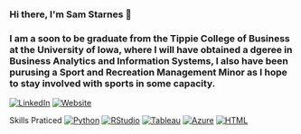 ### Hi there, I'm Sam Starnes 👋

### I am a soon to be graduate from the Tippie College of Business at the University of Iowa, where I will have obtained a dgeree in Business Analytics and Information Systems, I also have been purusing a Sport and Recreation Management Minor as I hope to stay involved with sports in some capacity.
[![LinkedIn](https://img.shields.io/badge/LinkedIn-Connect-blue?logo=linkedin)](https://www.linkedin.com/in/samual-starnes) [![Website](https://img.shields.io/badge/Website-Visit-black?style=flat&logo=google-chrome&logoColor=white&color=black&labelColor=ffd700)](https://samstarnes.site)

Skills Praticed
[![Python](https://img.shields.io/badge/Python-Programming-blue?logo=python&logoColor=white)](https://www.python.org/)
[![RStudio](https://img.shields.io/badge/RStudio-IDE-blue?logo=rstudio&logoColor=white)](https://www.rstudio.com/)
[![Tableau](https://img.shields.io/badge/Tableau-Data%20Visualization-blue?logo=tableau&logoColor=white)](https://www.tableau.com/)
[![Azure](https://img.shields.io/badge/Azure-Cloud-blue?logo=microsoft-azure&logoColor=white)](https://azure.microsoft.com/)
[![HTML](https://img.shields.io/badge/HTML-Markup-orange?logo=html5&logoColor=white)](https://developer.mozilla.org/en-US/docs/Web/HTML)

